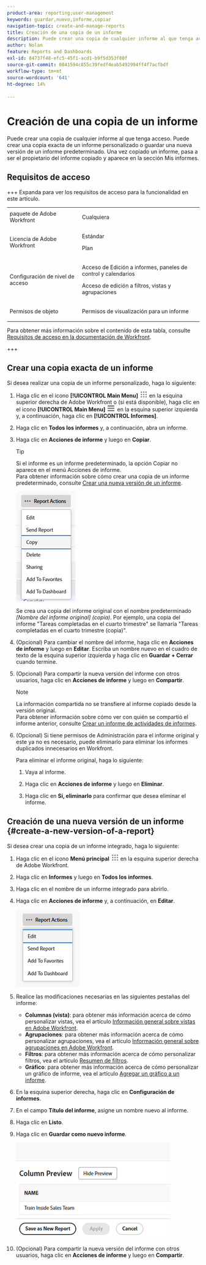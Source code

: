 ```yaml
---
product-area: reporting;user-management
keywords: guardar,nuevo,informe,copiar
navigation-topic: create-and-manage-reports
title: Creación de una copia de un informe
description: Puede crear una copia de cualquier informe al que tenga acceso. Puede crear una copia exacta de un informe personalizado o guardar una nueva versión de un informe predeterminado. Una vez copiado un informe, pasa a ser el propietario del informe copiado y aparece en la sección Mis informes.
author: Nolan
feature: Reports and Dashboards
exl-id: 84737f48-efc5-45f1-acd1-b9f5d353f80f
source-git-commit: 0841594c855c39fedf4eab5492994ff4f7acfbdf
workflow-type: tm+mt
source-wordcount: '641'
ht-degree: 14%

---
```


# Creación de una copia de un informe

<!-- Audited: 11/2024 -->

Puede crear una copia de cualquier informe al que tenga acceso. Puede crear una copia exacta de un informe personalizado o guardar una nueva versión de un informe predeterminado. Una vez copiado un informe, pasa a ser el propietario del informe copiado y aparece en la sección Mis informes.

## Requisitos de acceso

+++ Expanda para ver los requisitos de acceso para la funcionalidad en este artículo. 

<table style="table-layout:auto"> 
 <col> 
 <col> 
 <tbody> 
  <tr> 
   <td role="rowheader">paquete de Adobe Workfront</td> 
   <td> <p>Cualquiera</p> </td> 
  </tr> 
  <tr> 
   <td role="rowheader">Licencia de Adobe Workfront</td> 
   <td> 
      <p>Estándar</p>
      <p>Plan</p>
   </td>
  </tr> 
  <tr> 
   <td role="rowheader">Configuración de nivel de acceso</td> 
   <td> <p>Acceso de Edición a informes, paneles de control y calendarios</p> <p>Acceso de edición a filtros, vistas y agrupaciones</p> </td> 
  </tr> 
  <tr> 
   <td role="rowheader">Permisos de objeto</td> 
   <td> <p>Permisos de visualización para un informe</p>  </td> 
  </tr> 
 </tbody> 
</table>

Para obtener más información sobre el contenido de esta tabla, consulte [Requisitos de acceso en la documentación de Workfront](/help/quicksilver/administration-and-setup/add-users/access-levels-and-object-permissions/access-level-requirements-in-documentation.md).

+++

## Crear una copia exacta de un informe

Si desea realizar una copia de un informe personalizado, haga lo siguiente:

1. Haga clic en el icono **[!UICONTROL Main Menu]** ![Menú principal](/help/_includes/assets/main-menu-icon.png) en la esquina superior derecha de Adobe Workfront o (si está disponible), haga clic en el icono **[!UICONTROL Main Menu]** ![Menú principal](/help/_includes/assets/main-menu-icon-left-nav.png) en la esquina superior izquierda y, a continuación, haga clic en **[!UICONTROL Informes]**.

1. Haga clic en **Todos los informes** y, a continuación, abra un informe.

1. Haga clic en **Acciones de informe** y luego en **Copiar**.

   >[!TIP]
   >
   >Si el informe es un informe predeterminado, la opción Copiar no aparece en el menú Acciones de informe.\
   >Para obtener información sobre cómo crear una copia de un informe predeterminado, consulte [Crear una nueva versión de un informe](#create-a-new-version-of-a-report).

   ![Copiar informe](assets/unshimmed-report-actions-copy.png)

   Se crea una copia del informe original con el nombre predeterminado _[Nombre del informe original]_ _(copia)_. Por ejemplo, una copia del informe &quot;Tareas completadas en el cuarto trimestre&quot; se llamaría &quot;Tareas completadas en el cuarto trimestre (copia)&quot;.

1. (Opcional) Para cambiar el nombre del informe, haga clic en **Acciones de informe** y luego en **Editar**. Escriba un nombre nuevo en el cuadro de texto de la esquina superior izquierda y haga clic en **Guardar + Cerrar** cuando termine.

1. (Opcional) Para compartir la nueva versión del informe con otros usuarios, haga clic en **Acciones de informe** y luego en **Compartir**.

   >[!NOTE]
   >
   >La información compartida no se transfiere al informe copiado desde la versión original.\
   >Para obtener información sobre cómo ver con quién se compartió el informe anterior, consulte [Crear un informe de actividades de informes](../../../reports-and-dashboards/reports/report-usage/create-report-reporting-activities.md#identify).

1. (Opcional) Si tiene permisos de Administración para el informe original y este ya no es necesario, puede eliminarlo para eliminar los informes duplicados innecesarios en Workfront.

   Para eliminar el informe original, haga lo siguiente:

   1. Vaya al informe.

   1. Haga clic en **Acciones de informe** y luego en **Eliminar**.

   1. Haga clic en **Sí, eliminarlo** para confirmar que desea eliminar el informe.

## Creación de una nueva versión de un informe {#create-a-new-version-of-a-report}

Si desea crear una copia de un informe integrado, haga lo siguiente:

1. Haga clic en el icono **Menú principal** ![Icono del menú principal](assets/main-menu-icon.png) en la esquina superior derecha de Adobe Workfront.

1. Haga clic en **Informes** y luego en **Todos los informes**.
1. Haga clic en el nombre de un informe integrado para abrirlo.
1. Haga clic en **Acciones de informe** y, a continuación, en **Editar**.

   ![Editar informe](assets/unshimmed-report-actions-default-report.png)

1. Realice las modificaciones necesarias en las siguientes pestañas del informe:

   * **Columnas (vista)**: para obtener más información acerca de cómo personalizar vistas, vea el artículo [Información general sobre vistas en Adobe Workfront](../../../reports-and-dashboards/reports/reporting-elements/views-overview.md).
   * **Agrupaciones**: para obtener más información acerca de cómo personalizar agrupaciones, vea el artículo [Información general sobre agrupaciones en Adobe Workfront](../../../reports-and-dashboards/reports/reporting-elements/groupings-overview.md).
   * **Filtros**: para obtener más información acerca de cómo personalizar filtros, vea el artículo [Resumen de filtros](../../../reports-and-dashboards/reports/reporting-elements/filters-overview.md).
   * **Gráfico**: para obtener más información acerca de cómo personalizar un gráfico de informe, vea el artículo [Agregar un gráfico a un informe](../../../reports-and-dashboards/reports/creating-and-managing-reports/add-chart-report.md).

1. En la esquina superior derecha, haga clic en **Configuración de informes**.
1. En el campo **Título del informe**, asigne un nombre nuevo al informe.
1. Haga clic en **Listo**.
1. Haga clic en **Guardar como nuevo informe**.

   ![Guardar como nuevo informe](assets/unshimmed-save-as-new-report.png)

1. (Opcional) Para compartir la nueva versión del informe con otros usuarios, haga clic en **Acciones de informe** y luego en **Compartir**.

